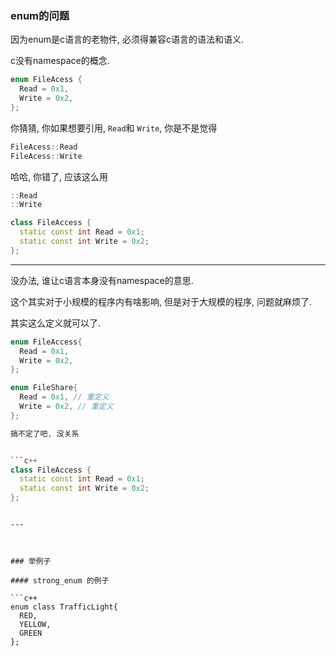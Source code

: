 ### enum的问题
因为enum是c语言的老物件, 必须得兼容c语言的语法和语义.

c没有namespace的概念.


```c++
enum FileAcess {
  Read = 0x1,
  Write = 0x2,
};

```

你猜猜, 你如果想要引用, `Read`和 `Write`, 你是不是觉得

```c++
FileAcess::Read
FileAcess::Write
```

哈哈, 你错了, 应该这么用

```c++
::Read
::Write
```

```c++
class FileAccess { 
  static const int Read = 0x1; 
  static const int Write = 0x2; 
}; 
```



---
没办法, 谁让c语言本身没有namespace的意思.

这个其实对于小规模的程序内有啥影响, 但是对于大规模的程序, 问题就麻烦了. 

其实这么定义就可以了.

```c++
enum FileAccess{
  Read = 0x1,
  Write = 0x2,
};

enum FileShare{
  Read = 0x1, // 重定义
  Write = 0x2, // 重定义
};

搞不定了吧, 没关系


```c++
class FileAccess { 
  static const int Read = 0x1; 
  static const int Write = 0x2; 
}; 
```

```

---



### 举例子

#### strong_enum 的例子

```c++
enum class TrafficLight{
  RED,
  YELLOW,
  GREEN
};
```

